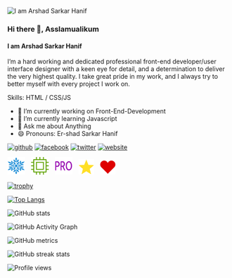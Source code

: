 ![I am Arshad Sarkar Hanif](https://cdn.pixabay.com/photo/2016/03/27/18/54/technology-1283624__480.jpg)
### Hi there 👋, Asslamualikum
#### I am Arshad Sarkar Hanif

I’m a hard working and dedicated professional front-end developer/user interface designer with a keen eye for detail, and a determination to deliver the very highest quality. I take great pride in my work, and I always try to better myself with every project I work on.

Skills: HTML / CSS/JS

- 🔭 I’m currently working on Front-End-Development 
- 🌱 I’m currently learning Javascript 
- 💬 Ask me about Anything 
- 😄 Pronouns: Er-shad Sarkar Hanif 


[<img src='https://cdn.jsdelivr.net/npm/simple-icons@3.0.1/icons/github.svg' alt='github' height='40'>](https://github.com/mashbd)  [<img src='https://cdn.jsdelivr.net/npm/simple-icons@3.0.1/icons/facebook.svg' alt='facebook' height='40'>](https://www.facebook.com/arshadsarkarofficial)  [<img src='https://cdn.jsdelivr.net/npm/simple-icons@3.0.1/icons/twitter.svg' alt='twitter' height='40'>](https://twitter.com/arshadsarkar4)  [<img src='https://cdn.jsdelivr.net/npm/simple-icons@3.0.1/icons/icloud.svg' alt='website' height='40'>](arshadsarkar.com)  

<a href='https://archiveprogram.github.com/'><img src='https://raw.githubusercontent.com/acervenky/animated-github-badges/master/assets/acbadge.gif' width='40' height='40'></a> <a href='https://docs.github.com/en/developers'><img src='https://raw.githubusercontent.com/acervenky/animated-github-badges/master/assets/devbadge.gif' width='40' height='40'></a> <a href='https://github.com/pricing'><img src='https://raw.githubusercontent.com/acervenky/animated-github-badges/master/assets/pro.gif' width='40' height='40'></a> <a href='https://stars.github.com/'><img src='https://raw.githubusercontent.com/acervenky/animated-github-badges/master/assets/starbadge.gif' width='35' height='35'></a> <a href='https://docs.github.com/en/github/supporting-the-open-source-community-with-github-sponsors'><img src='https://raw.githubusercontent.com/acervenky/animated-github-badges/master/assets/sponsorbadge.gif' width='35' height='35'></a> 

[![trophy](https://github-profile-trophy.vercel.app/?username=mashbd)](https://github.com/ryo-ma/github-profile-trophy)

[![Top Langs](https://github-readme-stats.vercel.app/api/top-langs/?username=mashbd)](https://github.com/anuraghazra/github-readme-stats)

![GitHub stats](https://github-readme-stats.vercel.app/api?username=mashbd&show_icons=true&count_private=true)  

![GitHub Activity Graph](https://activity-graph.herokuapp.com/graph?username=mashbd)  

![GitHub metrics](https://metrics.lecoq.io/mashbd)  

![GitHub streak stats](https://github-readme-streak-stats.herokuapp.com/?user=mashbd)  

![Profile views](https://gpvc.arturio.dev/mashbd)  
